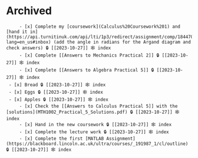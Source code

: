 
# Archived

		 - [x] Complete my [coursework](Calculus%20Coursework%201) and [hand it in](https://api.turnitinuk.com/api/lti/1p3/redirect/assignment/comp/18447090?lang=en_us#inbox) (add the angle in radians for the Argand diagram and check answers) 🔒 [[2023-10-27]] 🕸️ index
		 - [x] Complete [[Answers to Mechanics Practical 2]] 🔒 [[2023-10-27]] 🕸️ index
		 - [x] Complete [[Answers to Algebra Practical 5]] 🔒 [[2023-10-27]] 🕸️ index
	 - [x] Bread 🔒 [[2023-10-27]] 🕸️ index
	 - [x] Eggs 🔒 [[2023-10-27]] 🕸️ index
	 - [x] Apples 🔒 [[2023-10-27]] 🕸️ index
		 - [x] Check the [[Answers to Calculus Practical 5]] with the [solutions](MTH1002_Practical_5_Solutions.pdf) 🔒 [[2023-10-27]] 🕸️ index
		 - [x] Hand in the new coursework 🔒 [[2023-10-27]] 🕸️ index
		 - [x] Complete the lecture work 🔒 [[2023-10-27]] 🕸️ index
		 - [x] Complete the first [MATLAB Assignment](https://blackboard.lincoln.ac.uk/ultra/courses/_191987_1/cl/outline) 🔒 [[2023-10-27]] 🕸️ index
